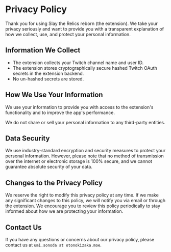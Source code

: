 # Privacy Policy

Thank you for using Slay the Relics reborn (the extension).
We take your privacy seriously and want to provide you with a transparent explanation of how we collect, use, and
protect your personal information.

## Information We Collect

- The extension collects your Twitch channel name and user ID.
- The extension stores cryptographically secure hashed Twitch OAuth secrets in the extension backend.
- No un-hashed secrets are stored.

## How We Use Your Information

We use your information to provide you with access to the extension's functionality and to improve the app's
performance.

We do not share or sell your personal information to any third-party entities.

## Data Security

We use industry-standard encryption and security measures to protect your personal information.
However, please note that no method of transmission over the internet or electronic storage is 100% secure,
and we cannot guarantee absolute security of your data.

## Changes to the Privacy Policy

We reserve the right to modify this privacy policy at any time. If we make any significant changes to this policy, we
will notify you via email or through the extension. We encourage you to review this policy periodically to stay informed
about how we are protecting your information.

## Contact Us

If you have any questions or concerns about our privacy policy, please contact us at `umi.sonoda at otonokizaka.moe`.